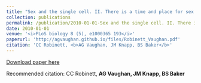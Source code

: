 ```yaml
---
title: "Sex and the single cell. II. There is a time and place for sex (2010)"
collection: publications
permalink: /publication/2010-01-01-Sex and the single cell. II. There is a time and place for sex
date: 2010-01-01
venue: '<i>PLoS biology 8 (5), e1000365 193</i>'
paperurl: 'http://agvaughan.github.io/files/Robinett_Vaughan.pdf'
citation: 'CC Robinett, <b>AG Vaughan, JM Knapp, BS Baker</b>'
---
```

[Download paper here](http://agvaughan.github.io/files/Robinett_Vaughan.pdf)

Recommended citation: CC Robinett, <b>AG Vaughan, JM Knapp, BS Baker</b>
